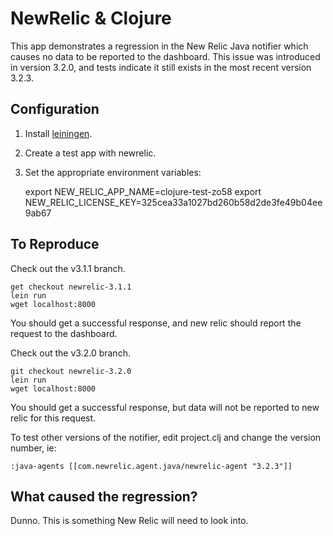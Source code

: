 NewRelic & Clojure
==================

This app demonstrates a regression in the New Relic Java notifier which causes no data to be reported to the dashboard.  This issue was introduced in version 3.2.0, and tests indicate it still exists in the most recent version 3.2.3.

Configuration
-------------

1. Install [leiningen](https://github.com/technomancy/leiningen#installation).
2. Create a test app with newrelic.
3. Set the appropriate environment variables:

    export NEW_RELIC_APP_NAME=clojure-test-zo58
    export NEW_RELIC_LICENSE_KEY=325cea33a1027bd260b58d2de3fe49b04ee9ab67

To Reproduce
------------

Check out the v3.1.1 branch.

    get checkout newrelic-3.1.1
    lein run
    wget localhost:8000

You should get a successful response, and new relic should report the request to the dashboard.

Check out the v3.2.0 branch.

    git checkout newrelic-3.2.0
    lein run
    wget localhost:8000

You should get a successful response, but data will not be reported to new relic for this request.

To test other versions of the notifier, edit project.clj and change the version number, ie:

    :java-agents [[com.newrelic.agent.java/newrelic-agent "3.2.3"]]

What caused the regression?
---------------------------

Dunno.  This is something New Relic will need to look into.

